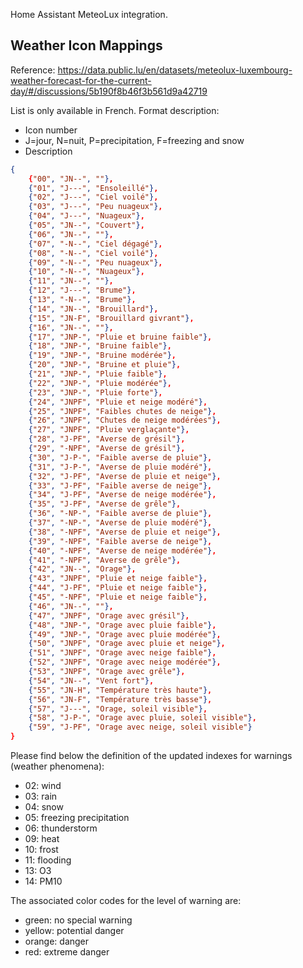 Home Assistant MeteoLux integration.

## Weather Icon Mappings
Reference: https://data.public.lu/en/datasets/meteolux-luxembourg-weather-forecast-for-the-current-day/#/discussions/5b190f8b46f3b561d9a42719

List is only available in French.
Format description:
- Icon number
- J=jour, N=nuit, P=precipitation, F=freezing and snow
- Description

```json
{
    {"00", "JN--", ""},
    {"01", "J---", "Ensoleillé"},
    {"02", "J---", "Ciel voilé"},
    {"03", "J---", "Peu nuageux"},
    {"04", "J---", "Nuageux"},
    {"05", "JN--", "Couvert"},
    {"06", "JN--", ""},
    {"07", "-N--", "Ciel dégagé"},
    {"08", "-N--", "Ciel voilé"},
    {"09", "-N--", "Peu nuageux"},
    {"10", "-N--", "Nuageux"},
    {"11", "JN--", ""},
    {"12", "J---", "Brume"},
    {"13", "-N--", "Brume"},
    {"14", "JN--", "Brouillard"},
    {"15", "JN-F", "Brouillard givrant"},
    {"16", "JN--", ""},
    {"17", "JNP-", "Pluie et bruine faible"},
    {"18", "JNP-", "Bruine faible"},
    {"19", "JNP-", "Bruine modérée"},
    {"20", "JNP-", "Bruine et pluie"},
    {"21", "JNP-", "Pluie faible"},
    {"22", "JNP-", "Pluie modérée"},
    {"23", "JNP-", "Pluie forte"},
    {"24", "JNPF", "Pluie et neige modéré"},
    {"25", "JNPF", "Faibles chutes de neige"},
    {"26", "JNPF", "Chutes de neige modérées"},
    {"27", "JNPF", "Pluie verglaçante"},
    {"28", "J-PF", "Averse de grésil"},
    {"29", "-NPF", "Averse de grésil"},
    {"30", "J-P-", "Faible averse de pluie"},
    {"31", "J-P-", "Averse de pluie modéré"},
    {"32", "J-PF", "Averse de pluie et neige"},
    {"33", "J-PF", "Faible averse de neige"},
    {"34", "J-PF", "Averse de neige modérée"},
    {"35", "J-PF", "Averse de grêle"},
    {"36", "-NP-", "Faible averse de pluie"},
    {"37", "-NP-", "Averse de pluie modéré"},
    {"38", "-NPF", "Averse de pluie et neige"},
    {"39", "-NPF", "Faible averse de neige"},
    {"40", "-NPF", "Averse de neige modérée"},
    {"41", "-NPF", "Averse de grêle"},
    {"42", "JN--", "Orage"},
    {"43", "JNPF", "Pluie et neige faible"},
    {"44", "J-PF", "Pluie et neige faible"},
    {"45", "-NPF", "Pluie et neige faible"},
    {"46", "JN--", ""},
    {"47", "JNPF", "Orage avec grésil"},
    {"48", "JNP-", "Orage avec pluie faible"},
    {"49", "JNP-", "Orage avec pluie modérée"},
    {"50", "JNPF", "Orage avec pluie et neige"},
    {"51", "JNPF", "Orage avec neige faible"},
    {"52", "JNPF", "Orage avec neige modérée"},
    {"53", "JNPF", "Orage avec grêle"},
    {"54", "JN--", "Vent fort"},
    {"55", "JN-H", "Température très haute"},
    {"56", "JN-F", "Température très basse"},
    {"57", "J---", "Orage, soleil visible"},
    {"58", "J-P-", "Orage avec pluie, soleil visible"},
    {"59", "J-PF", "Orage avec neige, soleil visible"}
}
```

Please find below the definition of the updated indexes for warnings (weather phenomena):
- 02: wind
- 03: rain
- 04: snow
- 05: freezing precipitation
- 06: thunderstorm
- 09: heat
- 10: frost
- 11: flooding
- 13: O3
- 14: PM10

The associated color codes for the level of warning are:
- green: no special warning
- yellow: potential danger
- orange: danger
- red: extreme danger
